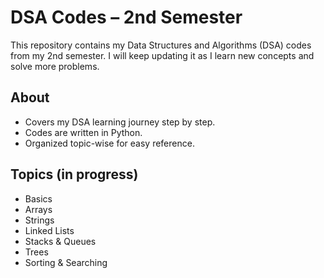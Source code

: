 # DSA Codes – 2nd Semester  

This repository contains my Data Structures and Algorithms (DSA) codes from my 2nd semester. I will keep updating it as I learn new concepts and solve more problems.  

## About  
- Covers my DSA learning journey step by step.  
- Codes are written in Python.  
- Organized topic-wise for easy reference.  

## Topics (in progress)  
- Basics
- Arrays  
- Strings  
- Linked Lists  
- Stacks & Queues  
- Trees  
- Sorting & Searching  
 

